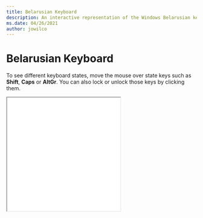 ```yaml
---
title: Belarusian Keyboard
description: An interactive representation of the Windows Belarusian keyboard. To see different keyboard states, click or move the mouse over the state keys.
ms.date: 04/26/2021
author: jowilco
---
```


# Belarusian Keyboard

To see different keyboard states, move the mouse over state keys such as **Shift**, **Caps** or **AltGr**. You can also lock or unlock those keys by clicking them.

<iframe src="kbdblr.html" height="300"></iframe>

